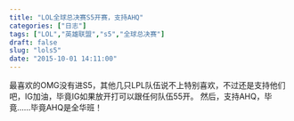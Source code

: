 ```yaml
---
title: "LOL全球总决赛S5开赛，支持AHQ"
categories: ["日志"]
tags: ["LOL","英雄联盟","s5","全球总决赛"]
draft: false
slug: "lols5"
date: "2015-10-01 14:11:00"
---
```


最喜欢的OMG没有进S5，其他几只LPL队伍说不上特别喜欢，不过还是支持他们吧，IG加油，毕竟IG如果放开打可以跟任何队伍55开。
然后，支持AHQ，毕竟……毕竟AHQ是全华班！
